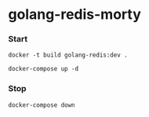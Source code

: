 # golang-redis-morty

### Start

```
docker -t build golang-redis:dev .
```
```
docker-compose up -d
```

### Stop

```
docker-compose down
```
